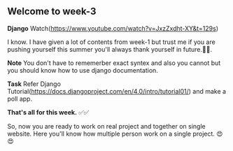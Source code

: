 ## Welcome to week-3   <a name = "week3"></a>


**Django**
Watch(https://www.youtube.com/watch?v=JxzZxdht-XY&t=129s) 

I know. I have given a lot of contents from week-1 but trust me if you are pushing yourself this summer you'll always thank yourself in future.🤝😎. 


**Note** 
You don't have to rememerber exact syntex and also you cannot but you should know how to use django documentation.

**Task**
Refer Django Tutorial(https://docs.djangoproject.com/en/4.0/intro/tutorial01/) and make a poll app. 


**That's all for this week.** ✅✅

So, now you are ready to work on real project and together on single website. Here you'll know how multiple person work on a single project. 😍😍

